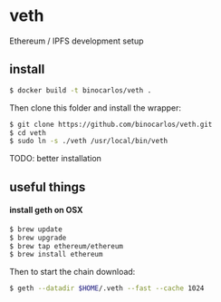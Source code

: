 # veth

Ethereum / IPFS development setup

## install

```bash
$ docker build -t binocarlos/veth .
```

Then clone this folder and install the wrapper:

```bash
$ git clone https://github.com/binocarlos/veth.git
$ cd veth
$ sudo ln -s ./veth /usr/local/bin/veth
```

TODO: better installation

## useful things

#### install geth on OSX

```bash
$ brew update
$ brew upgrade
$ brew tap ethereum/ethereum
$ brew install ethereum
```

Then to start the chain download:

```bash
$ geth --datadir $HOME/.veth --fast --cache 1024
```
